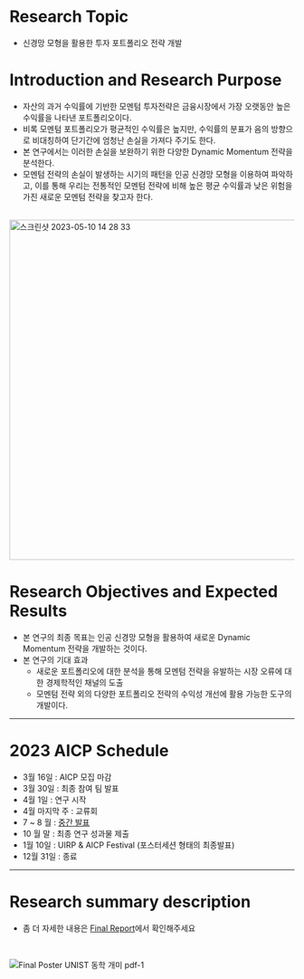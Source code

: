# Research Topic 
- 신경망 모형을 활용한 투자 포트폴리오 전략 개발

# Introduction and Research Purpose

- 자산의 과거 수익률에 기반한 모멘텀 투자전략은 금융시장에서 가장 오랫동안 높은 수익률을 나타낸 포트폴리오이다.
- 비록 모멘텀 포트폴리오가 평균적인 수익률은 높지만, 수익률의 분표가 음의 방향으로 비대칭하여 단기간에 엄청난 손실을 가져다 주기도 한다.
- 본 연구에서는 이러한 손실을 보완하기 위한 다양한 Dynamic Momentum 전략을 분석한다.
- 모멘텀 전략의 손실이 발생하는 시기의 패턴을 인공 신경망 모형을 이용하여 파악하고, 이를 통해 우리는 전통적인 모멘텀 전략에 비해 높은 평균 수익률과 낮은 위험을 가진 새로운 모멘텀 전략을 찾고자 한다.

<br>

<img width="601" alt="스크린샷 2023-05-10 14 28 33" src="https://github.com/namwootree/UNIST_AICP/assets/91008734/c2c18b58-6799-4e52-a48f-f5f624d40624">

<br>

# Research Objectives and Expected Results

- 본 연구의 최종 목표는 인공 신경망 모형을 활용하여 새로운 Dynamic Momentum 전략을 개발하는 것이다.
- 본 연구의 기대 효과
    - 새로운 포트폴리오에 대한 분석을 통해 모멘텀 전략을 유발하는 시장 오류에 대한 경제학적인 채널의 도출
    - 모멘텀 전략 외의 다양한 포트폴리오 전략의 수익성 개선에 활용 가능한 도구의 개발이다.

---

# 2023 AICP Schedule
- 3월 16일 : AICP 모집 마감
- 3월 30일 : 최종 참여 팀 발표
- 4월 1일 : 연구 시작
- 4월 마지막 주 : 교류회
- 7 ~ 8 월 : [중간 발표](https://github.com/namwootree/UNIST_AICP/blob/main/%5BAICP%20UNIST%20%E1%84%83%E1%85%A9%E1%86%BC%E1%84%92%E1%85%A1%E1%86%A8%20%E1%84%80%E1%85%A2%E1%84%86%E1%85%B5%5D%E1%84%8C%E1%85%AE%E1%86%BC%E1%84%80%E1%85%A1%E1%86%AB%E1%84%87%E1%85%A1%E1%86%AF%E1%84%91%E1%85%AD.pdf)
- 10 월 말 : 최종 연구 성과물 제출
- 1월 10일 : UIRP & AICP Festival (포스터세션 형태의 최종발표)
- 12월 31일 : 종료

---

# Research summary description
- 좀 더 자세한 내용은 [Final Report](https://github.com/namwootree/UNIST_AICP/blob/main/Final%20Report%20UNIST%20%E1%84%83%E1%85%A9%E1%86%BC%E1%84%92%E1%85%A1%E1%86%A8%20%E1%84%80%E1%85%A2%E1%84%86%E1%85%B5.pdf)에서 확인해주세요
<br>

![Final Poster UNIST 동학 개미 pdf-1](https://github.com/namwootree/UNIST_AICP/assets/91008734/8cc7de3a-4d36-4e41-b9ec-106069b94d98)
